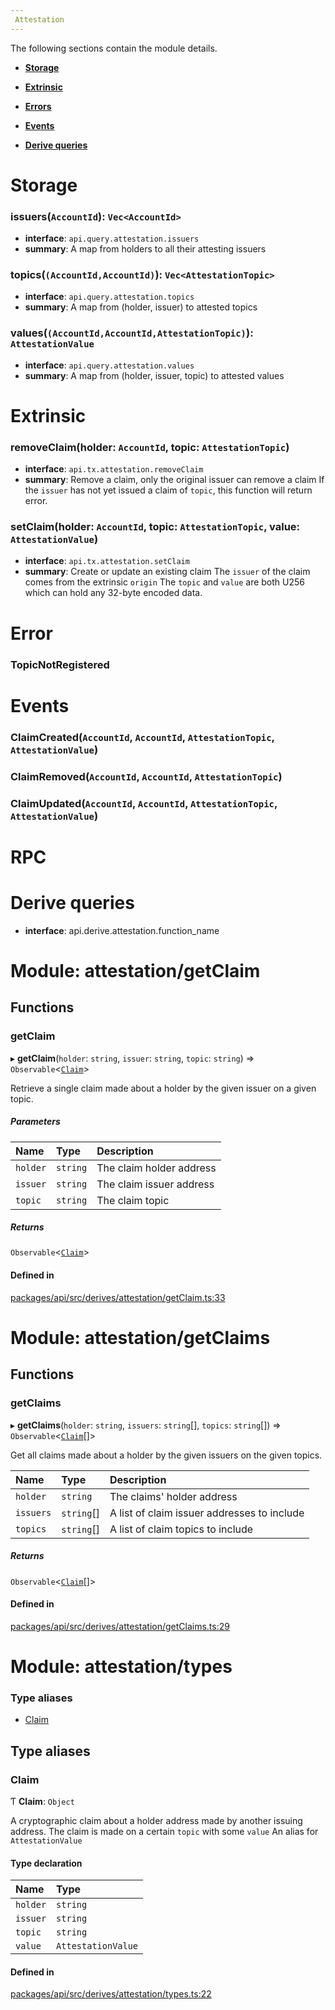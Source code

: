 ```yaml
---
 Attestation
---
```


The following sections contain the module details. 

- **[Storage](#Storage)**

- **[Extrinsic](#Extrinsic)**

- **[Errors](#Error)**

- **[Events](#Events)**

- **[Derive queries](#derive-queries)**

 
# Storage
 
### issuers(`AccountId`): `Vec<AccountId>`
- **interface**: `api.query.attestation.issuers`
- **summary**:   A map from holders to all their attesting issuers 
 
### topics(`(AccountId,AccountId)`): `Vec<AttestationTopic>`
- **interface**: `api.query.attestation.topics`
- **summary**:   A map from (holder, issuer) to attested topics 
 
### values(`(AccountId,AccountId,AttestationTopic)`): `AttestationValue`
- **interface**: `api.query.attestation.values`
- **summary**:   A map from (holder, issuer, topic) to attested values 
 
# Extrinsic
 
### removeClaim(holder: `AccountId`, topic: `AttestationTopic`)
- **interface**: `api.tx.attestation.removeClaim`
- **summary**:   Remove a claim, only the original issuer can remove a claim If the `issuer` has not yet issued a claim of `topic`, this function will return error. 
 
### setClaim(holder: `AccountId`, topic: `AttestationTopic`, value: `AttestationValue`)
- **interface**: `api.tx.attestation.setClaim`
- **summary**:   Create or update an existing claim The `issuer` of the claim comes from the extrinsic `origin` The `topic` and `value` are both U256 which can hold any 32-byte encoded data. 
 
# Error
 
### TopicNotRegistered
 
# Events
 
### ClaimCreated(`AccountId`, `AccountId`, `AttestationTopic`, `AttestationValue`)
 
### ClaimRemoved(`AccountId`, `AccountId`, `AttestationTopic`)
 
### ClaimUpdated(`AccountId`, `AccountId`, `AttestationTopic`, `AttestationValue`)
 
# RPC
 
# Derive queries

- **interface**: api.derive.attestation.function_name
# Module: attestation/getClaim


## Functions

### getClaim

▸ **getClaim**(`holder`: `string`, `issuer`: `string`, `topic`: `string`) => `Observable`<[`Claim`](attestation_types.md#claim)\>

Retrieve a single claim made about a holder by the given issuer on a given topic.


##### Parameters

| Name | Type | Description |
| :------ | :------ | :------ |
| `holder` | `string` | The claim holder address |
| `issuer` | `string` | The claim issuer address |
| `topic` | `string` | The claim topic |

##### Returns

`Observable`<[`Claim`](attestation_types.md#claim)\>

#### Defined in

[packages/api/src/derives/attestation/getClaim.ts:33](https://github.com/cennznet/api.js/blob/30c06f4/packages/api/src/derives/attestation/getClaim.ts#L33)

# Module: attestation/getClaims


## Functions

### getClaims

▸ **getClaims**(`holder`: `string`, `issuers`: `string`[], `topics`: `string`[]) => `Observable`<[`Claim`](attestation_types.md#claim)[]\>

Get all claims made about a holder by the given issuers on the given topics.


| Name | Type | Description |
| :------ | :------ | :------ |
| `holder` | `string` | The claims' holder address |
| `issuers` | `string`[] | A list of claim issuer addresses to include |
| `topics` | `string`[] | A list of claim topics to include |

##### Returns

`Observable`<[`Claim`](attestation_types.md#claim)[]\>

#### Defined in

[packages/api/src/derives/attestation/getClaims.ts:29](https://github.com/cennznet/api.js/blob/30c06f4/packages/api/src/derives/attestation/getClaims.ts#L29)

# Module: attestation/types


### Type aliases

- [Claim](attestation_types.md#claim)

## Type aliases

### Claim

Ƭ **Claim**: `Object`

A cryptographic claim about a holder address made by another issuing address.
The claim is made on a certain `topic` with some `value`
An alias for `AttestationValue`

#### Type declaration

| Name | Type |
| :------ | :------ |
| `holder` | `string` |
| `issuer` | `string` |
| `topic` | `string` |
| `value` | `AttestationValue` |

#### Defined in

[packages/api/src/derives/attestation/types.ts:22](https://github.com/cennznet/api.js/blob/30c06f4/packages/api/src/derives/attestation/types.ts#L22)
